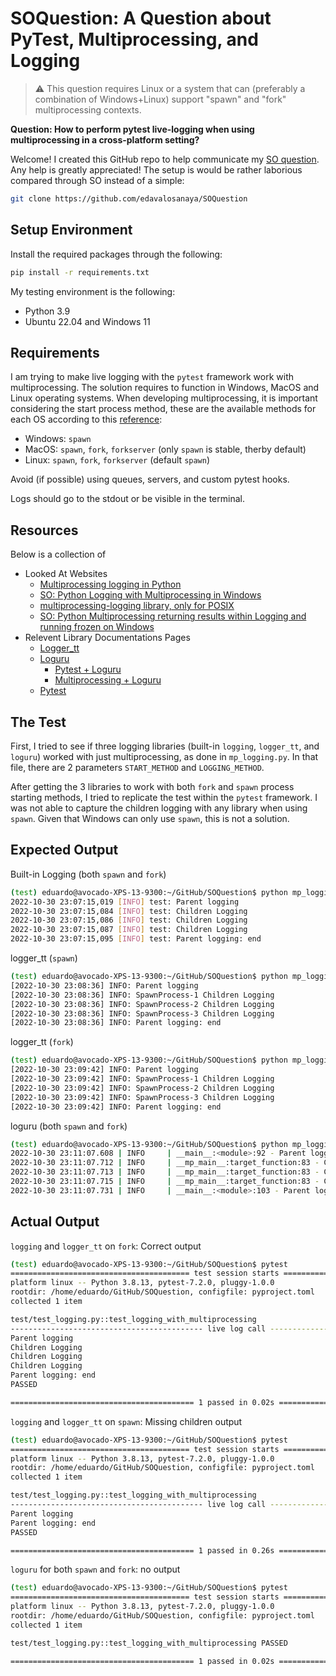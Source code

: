 # SOQuestion: A Question about PyTest, Multiprocessing, and Logging

> :warning: This question requires Linux or a system that can (preferably a combination of Windows+Linux) support "spawn" and "fork" multiprocessing contexts.

**Question: How to perform pytest live-logging when using multiprocessing in a cross-platform setting?**

Welcome! I created this GitHub repo to help communicate my [SO question](https://stackoverflow.com/questions/74258805/how-to-perform-pytest-live-logging-when-using-multiprocessing-in-a-cross-platfor). Any help is greatly appreciated! The setup is would be rather laborious compared through SO instead of a simple:

```bash
git clone https://github.com/edavalosanaya/SOQuestion
```

## Setup Environment

Install the required packages through the following:

```bash
pip install -r requirements.txt
```

My testing environment is the following:
- Python 3.9
- Ubuntu 22.04 and Windows 11

## Requirements

I am trying to make live logging with the `pytest` framework work with multiprocessing. The solution requires to function in Windows, MacOS and Linux operating systems. When developing multiprocessing, it is important considering the start process method, these are the available methods for each OS according to this [reference](https://superfastpython.com/multiprocessing-start-method/):

- Windows: `spawn`
- MacOS: `spawn`, `fork`, `forkserver` (only `spawn` is stable, therby default)
- Linux: `spawn`, `fork`, `forkserver` (default `spawn`)

Avoid (if possible) using queues, servers, and custom pytest hooks.

Logs should go to the stdout or be visible in the terminal.

## Resources

Below is a collection of 

- Looked At Websites
    - [Multiprocessing logging in Python](https://superfastpython.com/multiprocessing-logging-in-python/)
    - [SO: Python Logging with Multiprocessing in Windows](https://stackoverflow.com/questions/26167873/python-logging-with-multiprocessing-in-windows)
    - [multiprocessing-logging library, only for POSIX](https://pypi.org/project/multiprocessing-logging/)
    - [SO: Python Multiprocessing returning results within Logging and running frozen on Windows](https://stackoverflow.com/questions/64335940/python-multiprocessing-returning-results-with-logging-and-running-frozen-on-wind)
- Relevent Library Documentations Pages
    - [Logger_tt](https://github.com/Dragon2fly/logger_tt#7-logging-in-multiprocessing)
    - [Loguru](https://loguru.readthedocs.io/en/stable/)
        - [Pytest + Loguru](https://loguru.readthedocs.io/en/stable/resources/migration.html#making-things-work-with-pytest-and-caplog)
        - [Multiprocessing + Loguru](https://loguru.readthedocs.io/en/stable/resources/recipes.html#compatibility-with-multiprocessing-using-enqueue-argument)
    - [Pytest](https://docs.pytest.org/en/7.1.x/how-to/logging.html)

## The Test

First, I tried to see if three logging libraries (built-in `logging`, `logger_tt`, and `loguru`) worked with just multiprocessing, as done in `mp_logging.py`. In that file, there are 2 parameters `START_METHOD` and `LOGGING_METHOD`. 

After getting the 3 libraries to work with both `fork` and `spawn` process starting methods, I tried to replicate the test within the `pytest` framework. I was not able to capture the children logging with any library when using `spawn`. Given that Windows can only use `spawn`, this is not a solution.

## Expected Output

Built-in Logging (both `spawn` and `fork`)

```bash
(test) eduardo@avocado-XPS-13-9300:~/GitHub/SOQuestion$ python mp_logging.py
2022-10-30 23:07:15,019 [INFO] test: Parent logging
2022-10-30 23:07:15,084 [INFO] test: Children Logging
2022-10-30 23:07:15,086 [INFO] test: Children Logging
2022-10-30 23:07:15,087 [INFO] test: Children Logging
2022-10-30 23:07:15,095 [INFO] test: Parent logging: end
```

logger_tt (`spawn`)

```bash
(test) eduardo@avocado-XPS-13-9300:~/GitHub/SOQuestion$ python mp_logging.py
[2022-10-30 23:08:36] INFO: Parent logging
[2022-10-30 23:08:36] INFO: SpawnProcess-1 Children Logging
[2022-10-30 23:08:36] INFO: SpawnProcess-2 Children Logging
[2022-10-30 23:08:36] INFO: SpawnProcess-3 Children Logging
[2022-10-30 23:08:36] INFO: Parent logging: end
```

logger_tt (`fork`)

```bash
(test) eduardo@avocado-XPS-13-9300:~/GitHub/SOQuestion$ python mp_logging.py
[2022-10-30 23:09:42] INFO: Parent logging
[2022-10-30 23:09:42] INFO: SpawnProcess-1 Children Logging
[2022-10-30 23:09:42] INFO: SpawnProcess-2 Children Logging
[2022-10-30 23:09:42] INFO: SpawnProcess-3 Children Logging
[2022-10-30 23:09:42] INFO: Parent logging: end
```

loguru (both `spawn` and `fork`)

```bash
(test) eduardo@avocado-XPS-13-9300:~/GitHub/SOQuestion$ python mp_logging.py
2022-10-30 23:11:07.608 | INFO     | __main__:<module>:92 - Parent logging
2022-10-30 23:11:07.712 | INFO     | __mp_main__:target_function:83 - Children Logging
2022-10-30 23:11:07.713 | INFO     | __mp_main__:target_function:83 - Children Logging
2022-10-30 23:11:07.715 | INFO     | __mp_main__:target_function:83 - Children Logging
2022-10-30 23:11:07.731 | INFO     | __main__:<module>:103 - Parent logging: end
```

## Actual Output

`logging` and `logger_tt` on `fork`: Correct output

```bash
(test) eduardo@avocado-XPS-13-9300:~/GitHub/SOQuestion$ pytest
======================================== test session starts ========================================
platform linux -- Python 3.8.13, pytest-7.2.0, pluggy-1.0.0
rootdir: /home/eduardo/GitHub/SOQuestion, configfile: pyproject.toml
collected 1 item                                                                                    

test/test_logging.py::test_logging_with_multiprocessing 
------------------------------------------- live log call -------------------------------------------
Parent logging
Children Logging
Children Logging
Children Logging
Parent logging: end
PASSED                                                                                        [100%]

========================================= 1 passed in 0.02s =========================================
```

`logging` and `logger_tt` on `spawn`: Missing children output

```bash
(test) eduardo@avocado-XPS-13-9300:~/GitHub/SOQuestion$ pytest
======================================== test session starts ========================================
platform linux -- Python 3.8.13, pytest-7.2.0, pluggy-1.0.0
rootdir: /home/eduardo/GitHub/SOQuestion, configfile: pyproject.toml
collected 1 item                                                                                    

test/test_logging.py::test_logging_with_multiprocessing 
------------------------------------------- live log call -------------------------------------------
Parent logging
Parent logging: end
PASSED                                                                                        [100%]

========================================= 1 passed in 0.26s =========================================
```

`loguru` for both `spawn` and `fork`: no output

```bash
(test) eduardo@avocado-XPS-13-9300:~/GitHub/SOQuestion$ pytest
======================================== test session starts ========================================
platform linux -- Python 3.8.13, pytest-7.2.0, pluggy-1.0.0
rootdir: /home/eduardo/GitHub/SOQuestion, configfile: pyproject.toml
collected 1 item                                                                                    

test/test_logging.py::test_logging_with_multiprocessing PASSED                                [100%]

========================================= 1 passed in 0.02s =========================================
```
